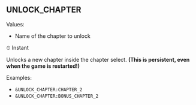 ## UNLOCK_CHAPTER
Values: 
  - Name of the chapter to unlock

⏲ Instant

Unlocks a new chapter inside the chapter select. **(This is persistent, even when the game is restarted!)**

Examples: 
  - `&UNLOCK_CHAPTER:CHAPTER_2`
  - `&UNLOCK_CHAPTER:BONUS_CHAPTER_2`